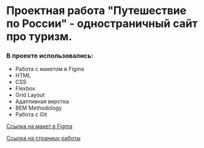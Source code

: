 # Проектная работа "Путешествие по России" - одностраничный сайт про туризм.

### В проекте использовались:
* Работа с макетом в Figma
* HTML
* CSS
* Flexbox
* Grid Layout
* Адаптивная верстка
* BEM Methodology
* Работа с Git

[Ссылка на макет в Figma](https://www.figma.com/file/5S2WSbEFL6awjVWJ0NWL8Q/Sprint-3_-Russia-_-desktop-%2B-mobile?node-id=28503%3A0&t=QD1BS2UvKwX8iLZa-0)

[Ссылка на страницу работы](https://swayka.github.io/mesto/)
